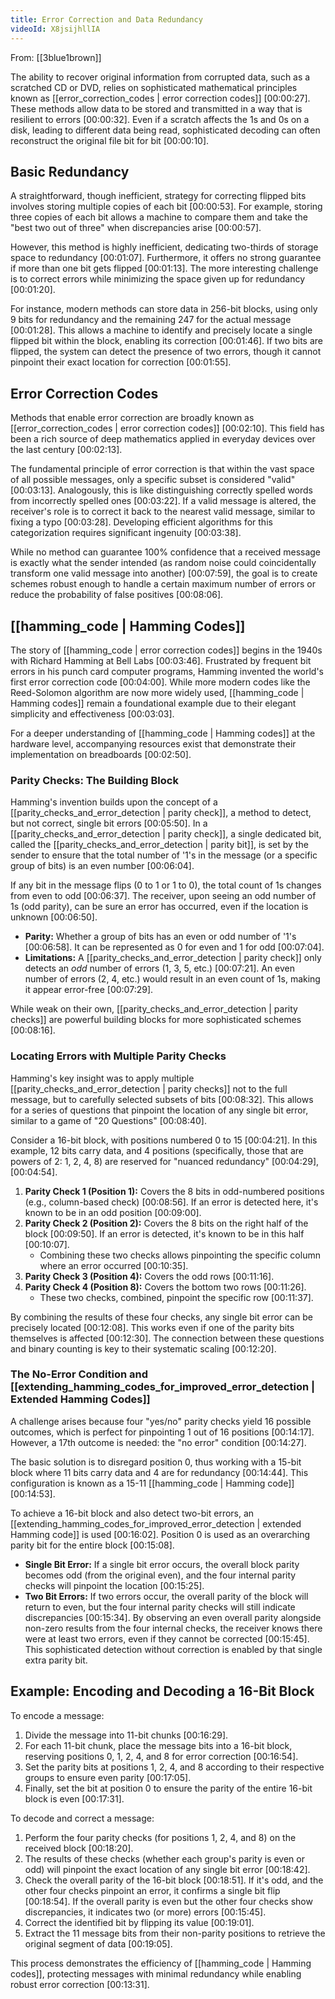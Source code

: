 ```yaml
---
title: Error Correction and Data Redundancy
videoId: X8jsijhllIA
---
```


From: [[3blue1brown]] <br/> 

The ability to recover original information from corrupted data, such as a scratched CD or DVD, relies on sophisticated mathematical principles known as [[error_correction_codes | error correction codes]] <a class="yt-timestamp" data-t="00:00:27">[00:00:27]</a>. These methods allow data to be stored and transmitted in a way that is resilient to errors <a class="yt-timestamp" data-t="00:00:32">[00:00:32]</a>. Even if a scratch affects the 1s and 0s on a disk, leading to different data being read, sophisticated decoding can often reconstruct the original file bit for bit <a class="yt-timestamp" data-t="00:00:10">[00:00:10]</a>.

## Basic Redundancy

A straightforward, though inefficient, strategy for correcting flipped bits involves storing multiple copies of each bit <a class="yt-timestamp" data-t="00:00:53">[00:00:53]</a>. For example, storing three copies of each bit allows a machine to compare them and take the "best two out of three" when discrepancies arise <a class="yt-timestamp" data-t="00:00:57">[00:00:57]</a>.

However, this method is highly inefficient, dedicating two-thirds of storage space to redundancy <a class="yt-timestamp" data-t="00:01:07">[00:01:07]</a>. Furthermore, it offers no strong guarantee if more than one bit gets flipped <a class="yt-timestamp" data-t="00:01:13">[00:01:13]</a>. The more interesting challenge is to correct errors while minimizing the space given up for redundancy <a class="yt-timestamp" data-t="00:01:20">[00:01:20]</a>.

For instance, modern methods can store data in 256-bit blocks, using only 9 bits for redundancy and the remaining 247 for the actual message <a class="yt-timestamp" data-t="00:01:28">[00:01:28]</a>. This allows a machine to identify and precisely locate a single flipped bit within the block, enabling its correction <a class="yt-timestamp" data-t="00:01:46">[00:01:46]</a>. If two bits are flipped, the system can detect the presence of two errors, though it cannot pinpoint their exact location for correction <a class="yt-timestamp" data-t="00:01:55">[00:01:55]</a>.

## Error Correction Codes

Methods that enable error correction are broadly known as [[error_correction_codes | error correction codes]] <a class="yt-timestamp" data-t="00:02:10">[00:02:10]</a>. This field has been a rich source of deep mathematics applied in everyday devices over the last century <a class="yt-timestamp" data-t="00:02:13">[00:02:13]</a>.

The fundamental principle of error correction is that within the vast space of all possible messages, only a specific subset is considered "valid" <a class="yt-timestamp" data-t="00:03:13">[00:03:13]</a>. Analogously, this is like distinguishing correctly spelled words from incorrectly spelled ones <a class="yt-timestamp" data-t="00:03:22">[00:03:22]</a>. If a valid message is altered, the receiver's role is to correct it back to the nearest valid message, similar to fixing a typo <a class="yt-timestamp" data-t="00:03:28">[00:03:28]</a>. Developing efficient algorithms for this categorization requires significant ingenuity <a class="yt-timestamp" data-t="00:03:38">[00:03:38]</a>.

While no method can guarantee 100% confidence that a received message is exactly what the sender intended (as random noise could coincidentally transform one valid message into another) <a class="yt-timestamp" data-t="00:07:59">[00:07:59]</a>, the goal is to create schemes robust enough to handle a certain maximum number of errors or reduce the probability of false positives <a class="yt-timestamp" data-t="00:08:06">[00:08:06]</a>.

## [[hamming_code | Hamming Codes]]

The story of [[hamming_code | error correction codes]] begins in the 1940s with Richard Hamming at Bell Labs <a class="yt-timestamp" data-t="00:03:46">[00:03:46]</a>. Frustrated by frequent bit errors in his punch card computer programs, Hamming invented the world's first error correction code <a class="yt-timestamp" data-t="00:04:00">[00:04:00]</a>. While more modern codes like the Reed-Solomon algorithm are now more widely used, [[hamming_code | Hamming codes]] remain a foundational example due to their elegant simplicity and effectiveness <a class="yt-timestamp" data-t="00:03:03">[00:03:03]</a>.

For a deeper understanding of [[hamming_code | Hamming codes]] at the hardware level, accompanying resources exist that demonstrate their implementation on breadboards <a class="yt-timestamp" data-t="00:02:50">[00:02:50]</a>.

### Parity Checks: The Building Block

Hamming's invention builds upon the concept of a [[parity_checks_and_error_detection | parity check]], a method to detect, but not correct, single bit errors <a class="yt-timestamp" data-t="00:05:50">[00:05:50]</a>. In a [[parity_checks_and_error_detection | parity check]], a single dedicated bit, called the [[parity_checks_and_error_detection | parity bit]], is set by the sender to ensure that the total number of '1's in the message (or a specific group of bits) is an even number <a class="yt-timestamp" data-t="00:06:04">[00:06:04]</a>.

If any bit in the message flips (0 to 1 or 1 to 0), the total count of 1s changes from even to odd <a class="yt-timestamp" data-t="00:06:37">[00:06:37]</a>. The receiver, upon seeing an odd number of 1s (odd parity), can be sure an error has occurred, even if the location is unknown <a class="yt-timestamp" data-t="00:06:50">[00:06:50]</a>.

*   **Parity:** Whether a group of bits has an even or odd number of '1's <a class="yt-timestamp" data-t="00:06:58">[00:06:58]</a>. It can be represented as 0 for even and 1 for odd <a class="yt-timestamp" data-t="00:07:04">[00:07:04]</a>.
*   **Limitations:** A [[parity_checks_and_error_detection | parity check]] only detects an *odd* number of errors (1, 3, 5, etc.) <a class="yt-timestamp" data-t="00:07:21">[00:07:21]</a>. An even number of errors (2, 4, etc.) would result in an even count of 1s, making it appear error-free <a class="yt-timestamp" data-t="00:07:29">[00:07:29]</a>.

While weak on their own, [[parity_checks_and_error_detection | parity checks]] are powerful building blocks for more sophisticated schemes <a class="yt-timestamp" data-t="00:08:16">[00:08:16]</a>.

### Locating Errors with Multiple Parity Checks

Hamming's key insight was to apply multiple [[parity_checks_and_error_detection | parity checks]] not to the full message, but to carefully selected subsets of bits <a class="yt-timestamp" data-t="00:08:32">[00:08:32]</a>. This allows for a series of questions that pinpoint the location of any single bit error, similar to a game of "20 Questions" <a class="yt-timestamp" data-t="00:08:40">[00:08:40]</a>.

Consider a 16-bit block, with positions numbered 0 to 15 <a class="yt-timestamp" data-t="00:04:21">[00:04:21]</a>. In this example, 12 bits carry data, and 4 positions (specifically, those that are powers of 2: 1, 2, 4, 8) are reserved for "nuanced redundancy" <a class="yt-timestamp" data-t="00:04:29">[00:04:29]</a>, <a class="yt-timestamp" data-t="00:04:54">[00:04:54]</a>.

1.  **Parity Check 1 (Position 1):** Covers the 8 bits in odd-numbered positions (e.g., column-based check) <a class="yt-timestamp" data-t="00:08:56">[00:08:56]</a>. If an error is detected here, it's known to be in an odd position <a class="yt-timestamp" data-t="00:09:00">[00:09:00]</a>.
2.  **Parity Check 2 (Position 2):** Covers the 8 bits on the right half of the block <a class="yt-timestamp" data-t="00:09:50">[00:09:50]</a>. If an error is detected, it's known to be in this half <a class="yt-timestamp" data-t="00:10:07">[00:10:07]</a>.
    *   Combining these two checks allows pinpointing the specific column where an error occurred <a class="yt-timestamp" data-t="00:10:35">[00:10:35]</a>.
3.  **Parity Check 3 (Position 4):** Covers the odd rows <a class="yt-timestamp" data-t="00:11:16">[00:11:16]</a>.
4.  **Parity Check 4 (Position 8):** Covers the bottom two rows <a class="yt-timestamp" data-t="00:11:26">[00:11:26]</a>.
    *   These two checks, combined, pinpoint the specific row <a class="yt-timestamp" data-t="00:11:37">[00:11:37]</a>.

By combining the results of these four checks, any single bit error can be precisely located <a class="yt-timestamp" data-t="00:12:08">[00:12:08]</a>. This works even if one of the parity bits themselves is affected <a class="yt-timestamp" data-t="00:12:30">[00:12:30]</a>. The connection between these questions and binary counting is key to their systematic scaling <a class="yt-timestamp" data-t="00:12:20">[00:12:20]</a>.

### The No-Error Condition and [[extending_hamming_codes_for_improved_error_detection | Extended Hamming Codes]]

A challenge arises because four "yes/no" parity checks yield 16 possible outcomes, which is perfect for pinpointing 1 out of 16 positions <a class="yt-timestamp" data-t="00:14:17">[00:14:17]</a>. However, a 17th outcome is needed: the "no error" condition <a class="yt-timestamp" data-t="00:14:27">[00:14:27]</a>.

The basic solution is to disregard position 0, thus working with a 15-bit block where 11 bits carry data and 4 are for redundancy <a class="yt-timestamp" data-t="00:14:44">[00:14:44]</a>. This configuration is known as a 15-11 [[hamming_code | Hamming code]] <a class="yt-timestamp" data-t="00:14:53">[00:14:53]</a>.

To achieve a 16-bit block and also detect two-bit errors, an [[extending_hamming_codes_for_improved_error_detection | extended Hamming code]] is used <a class="yt-timestamp" data-t="00:16:02">[00:16:02]</a>. Position 0 is used as an overarching parity bit for the entire block <a class="yt-timestamp" data-t="00:15:08">[00:15:08]</a>.

*   **Single Bit Error:** If a single bit error occurs, the overall block parity becomes odd (from the original even), and the four internal parity checks will pinpoint the location <a class="yt-timestamp" data-t="00:15:25">[00:15:25]</a>.
*   **Two Bit Errors:** If two errors occur, the overall parity of the block will return to even, but the four internal parity checks will still indicate discrepancies <a class="yt-timestamp" data-t="00:15:34">[00:15:34]</a>. By observing an even overall parity alongside non-zero results from the four internal checks, the receiver knows there were at least two errors, even if they cannot be corrected <a class="yt-timestamp" data-t="00:15:45">[00:15:45]</a>. This sophisticated detection without correction is enabled by that single extra parity bit.

## Example: Encoding and Decoding a 16-Bit Block

To encode a message:
1.  Divide the message into 11-bit chunks <a class="yt-timestamp" data-t="00:16:29">[00:16:29]</a>.
2.  For each 11-bit chunk, place the message bits into a 16-bit block, reserving positions 0, 1, 2, 4, and 8 for error correction <a class="yt-timestamp" data-t="00:16:54">[00:16:54]</a>.
3.  Set the parity bits at positions 1, 2, 4, and 8 according to their respective groups to ensure even parity <a class="yt-timestamp" data-t="00:17:05">[00:17:05]</a>.
4.  Finally, set the bit at position 0 to ensure the parity of the entire 16-bit block is even <a class="yt-timestamp" data-t="00:17:31">[00:17:31]</a>.

To decode and correct a message:
1.  Perform the four parity checks (for positions 1, 2, 4, and 8) on the received block <a class="yt-timestamp" data-t="00:18:20">[00:18:20]</a>.
2.  The results of these checks (whether each group's parity is even or odd) will pinpoint the exact location of any single bit error <a class="yt-timestamp" data-t="00:18:42">[00:18:42]</a>.
3.  Check the overall parity of the 16-bit block <a class="yt-timestamp" data-t="00:18:51">[00:18:51]</a>. If it's odd, and the other four checks pinpoint an error, it confirms a single bit flip <a class="yt-timestamp" data-t="00:18:54">[00:18:54]</a>. If the overall parity is even but the other four checks show discrepancies, it indicates two (or more) errors <a class="yt-timestamp" data-t="00:15:45">[00:15:45]</a>.
4.  Correct the identified bit by flipping its value <a class="yt-timestamp" data-t="00:19:01">[00:19:01]</a>.
5.  Extract the 11 message bits from their non-parity positions to retrieve the original segment of data <a class="yt-timestamp" data-t="00:19:05">[00:19:05]</a>.

This process demonstrates the efficiency of [[hamming_code | Hamming codes]], protecting messages with minimal redundancy while enabling robust error correction <a class="yt-timestamp" data-t="00:13:31">[00:13:31]</a>.